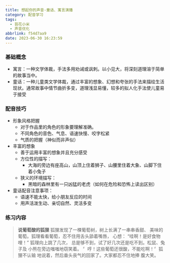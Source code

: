 ```yaml
---
title: 想起你的声音-童话、寓言演播
category: 配音学习
tags:
  - 苔花小米
  - 声音优化
abbrlink: f54d7aa9
date: 2023-06-30 16:23:59
---
```


### 基础概念
- 寓言：一种文学体裁，手法多用劝诫或讽刺。以小见大，将深刻道理溶于简单的故事当中。
- 童话：一种儿童类文学体裁，通过丰富的想象、幻想和夸张的手法来描绘生活现状。通常故事中情节曲折多变，道理浅显易懂，较多的拟人化手法使儿童易于接受
### 配音技巧
- 形象风格把握
  - 对于作品里的角色的形象要理解准确。
  - 不同角色的音色、气息、语速快慢、咬字松紧
  - 气质的把握（神似而非声似）
- 丰富的想象
  - 善于运用丰富的想象并且充分感受
  - 方位性的描写：
    - 大海的旁边有座高山，山顶上住着狮子、山腰里住着大象、山脚下住着小兔子
  - 狭义的环境描写：
    - 黑暗的森林里有一只凶猛的老虎（如何在危险和恐怖上读出区别）
- 童话配音注意事项：
  - 语速不能太快，给小朋友反应的时间    
  - 用声活泼生动、亲切自然、灵活多变
### 练习内容
> **说葡萄酸的狐狸**
> 狐狸发现了一棵葡萄树，树上长满了一串串香甜、
> 美味的葡萄。狐理看看葡萄，忍不住用舌头舔着嘴唇，
> 心想：
> “哇啊！是好食物哩！” 狐理向上跳了几次，
> 总是够不到，试了好几次还是吃不到。松鼠、兔子及
> 小熊在旁边嗤嗤地窃笑着。
> 〞哼！这些葡萄还很酸，不能吃啊！〞狐狸不认输
> 地说着，然后垂头丧气的回家了。大家都忍不住地捧
> 腹大笑。  
 